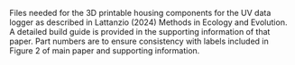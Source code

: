 Files needed for the 3D printable housing components for the UV data logger as described in Lattanzio (2024) Methods in Ecology and Evolution. A detailed build guide is provided in the supporting information of that paper. Part numbers are to ensure consistency with labels included in Figure 2 of main paper and supporting information. 
